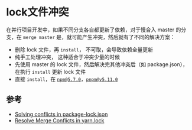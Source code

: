 # lock文件冲突

在并行项目开发中，如果不同分支各自都更新了依赖，对于慢合入 master 的分支，在 `merge master` 是，就可能产生冲突，然后就有了不同的解决方案：

- 删除 lock 文件，再 `install`， 不可取，会导致依赖全量更新
- 纯手工处理冲突， 这种适合于冲突少量的时候
- 先使用 master 的 lock 文件，然后解决完其他冲突后（如 package.json），在执行 `install` 更新 lock 文件
- 直接 `install`，在 [`npm@5.7.0`](https://github.com/npm/npm/releases/tag/v5.7.0)，[`pnpm@v5.11.0`](https://github.com/pnpm/pnpm/releases/tag/v5.11.0)

## 参考

- [Solving conflicts in package-lock.json](https://tkdodo.eu/blog/solving-conflicts-in-package-lock-json)
- [Resolve Merge Conflicts in yarn.lock](https://www.jakewiesler.com/blog/merge-conflicts-in-yarn-lock)
